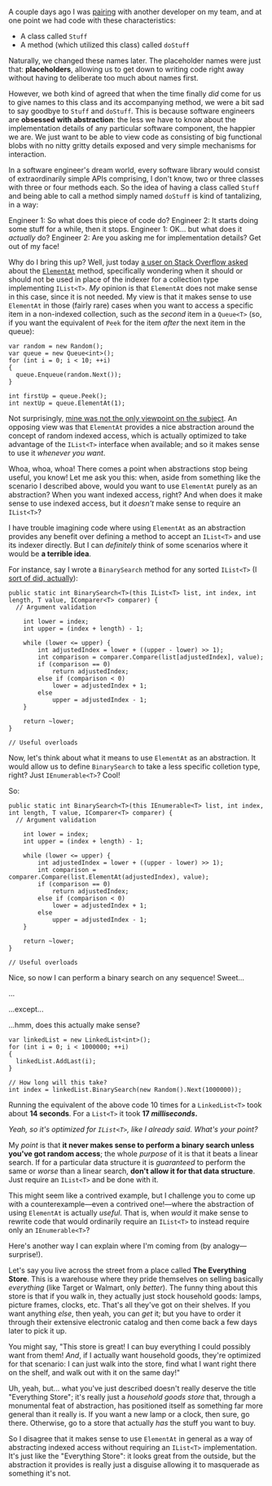 A couple days ago I was [pairing](http://en.wikipedia.org/wiki/Pair_programming) with another developer on my team, and at one point we had code with these characteristics:

- A class called `Stuff`
- A method (which utilized this class) called `doStuff`

Naturally, we changed these names later. The placeholder names were just that: **placeholders**, allowing us to get down to writing code right away without having to deliberate too much about names first.

However, we both kind of agreed that when the time finally *did* come for us to give names to this class and its accompanying method, we were a bit sad to say goodbye to `Stuff` and `doStuff`. This is because software engineers are **obsessed with abstraction**: the less we have to know about the implementation details of any particular software component, the happier we are. We just want to be able to view code as consisting of big functional blobs with no nitty gritty details exposed and very simple mechanisms for interaction.

In a software engineer's dream world, every software library would consist of extraordinarily simple APIs comprising, I don't know, two or three classes with three or four methods each. So the idea of having a class called `Stuff` and being able to call a method simply named `doStuff` is kind of tantalizing, in a way:

Engineer 1: So what does this piece of code do?
Engineer 2: It starts doing some stuff for a while, then it stops.
Engineer 1: OK... but what does it *actually* do?
Engineer 2: Are you asking me for implementation details? Get out of my face!

Why do I bring this up? Well, just today [a user on Stack Overflow asked](http://stackoverflow.com/questions/5326874/why-would-i-use-enumerable-elementat-versus-the-operator) about the [`ElementAt`](http://msdn.microsoft.com/en-us/library/bb299233.aspx) method, specifically wondering when it should or should not be used in place of the indexer for a collection type implementing `IList<T>`. *My* opinion is that `ElementAt` does not make sense in this case, since it is not needed. My view is that it makes sense to use `ElementAt` in those (fairly rare) cases when you want to access a specific item in a non-indexed collection, such as the *second* item in a `Queue<T>` (so, if you want the equivalent of `Peek` for the item *after* the next item in the queue):

~~~{: lang=csharp }
var random = new Random();
var queue = new Queue<int>();
for (int i = 0; i < 10; ++i)
{
  queue.Enqueue(random.Next());
}

int firstUp = queue.Peek();
int nextUp = queue.ElementAt(1);
~~~

Not surprisingly, [mine was not the only viewpoint on the subject](http://stackoverflow.com/questions/5326874/why-would-i-use-enumerable-elementat-versus-the-operator/5326989#5326989). An opposing view was that `ElementAt` provides a nice abstraction around the concept of random indexed access, which is actually optimized to take advantage of the `IList<T>` interface when available; and so it makes sense to use it *whenever you want*.

Whoa, whoa, whoa! There comes a point when abstractions stop being useful, you know! Let me ask you this: when, aside from something like the scenario I described above, would you want to use `ElementAt` purely as an abstraction? When you want indexed access, right? And when does it make sense to use indexed access, but it *doesn't* make sense to require an `IList<T>`?

I have trouble imagining code where using `ElementAt` as an abstraction provides any benefit over defining a method to accept an `IList<T>` and use its indexer directly. But I can *definitely* think of some scenarios where it would be **a terrible idea**.

For instance, say I wrote a `BinarySearch` method for any sorted `IList<T>` (I [sort of did, actually](/posts/whats-annoying-about-sorted-list-index-of-key.html)):

~~~{: lang=csharp }
public static int BinarySearch<T>(this IList<T> list, int index, int length, T value, IComparer<T> comparer) {
  // Argument validation

    int lower = index;
    int upper = (index + length) - 1;

    while (lower <= upper) {
        int adjustedIndex = lower + ((upper - lower) >> 1);
        int comparison = comparer.Compare(list[adjustedIndex], value);
        if (comparison == 0)
            return adjustedIndex;
        else if (comparison < 0)
            lower = adjustedIndex + 1;
        else
            upper = adjustedIndex - 1;
    }

    return ~lower;
}

// Useful overloads
~~~

Now, let's think about what it means to use `ElementAt` as an abstraction. It would allow us to define `BinarySearch` to take a less specific colletion type, right? Just `IEnumerable<T>`? Cool!

So:

~~~{: lang=csharp }
public static int BinarySearch<T>(this IEnumerable<T> list, int index, int length, T value, IComparer<T> comparer) {
  // Argument validation

    int lower = index;
    int upper = (index + length) - 1;

    while (lower <= upper) {
        int adjustedIndex = lower + ((upper - lower) >> 1);
        int comparison = comparer.Compare(list.ElementAt(adjustedIndex), value);
        if (comparison == 0)
            return adjustedIndex;
        else if (comparison < 0)
            lower = adjustedIndex + 1;
        else
            upper = adjustedIndex - 1;
    }

    return ~lower;
}

// Useful overloads
~~~

Nice, so now I can perform a binary search on any sequence! Sweet...

...

...except...

...hmm, does this actually make sense?

~~~{: lang=csharp }
var linkedList = new LinkedList<int>();
for (int i = 0; i < 1000000; ++i)
{
  linkedList.AddLast(i);
}

// How long will this take?
int index = linkedList.BinarySearch(new Random().Next(1000000));
~~~

Running the equivalent of the above code 10 times for a `LinkedList<T>` took about **14 seconds**. For a `List<T>` it took **17 *milliseconds*.**

*Yeah, so it's optimized for `IList<T>`, like I already said. What's your point?*

My *point* is that **it never makes sense to perform a binary search unless you've got random access**; the whole *purpose* of it is that it beats a linear search. If for a particular data structure it is *guaranteed* to perform the same or *worse* than a linear search, **don't allow it for that data structure**. Just require an `IList<T>` and be done with it.

This might seem like a contrived example, but I challenge you to come up with a counterexample—even a contrived one!—where the abstraction of using `ElementAt` is actually *useful*. That is, when *would* it make sense to rewrite code that would ordinarily require an `IList<T>` to instead require only an `IEnumerable<T>`?

Here's another way I can explain where I'm coming from (by analogy—surprise!).

Let's say you live across the street from a place called **The Everything Store**. This is a warehouse where they pride themselves on selling basically *everything* (like Target or Walmart, only *better*). The funny thing about this store is that if you walk in, they actually just stock household goods: lamps, picture frames, clocks, etc. That's all they've got on their shelves. If you want anything *else*, then yeah, you can *get* it; but you have to order it through their extensive electronic catalog and then come back a few days later to pick it up.

You might say, "This store is great! I can buy everything I could possibly want from them! *And*, if I actually want household goods, they're optimized for that scenario: I can just walk into the store, find what I want right there on the shelf, and walk out with it on the same day!"

Uh, yeah, but... what you've just described doesn't really deserve the title "Everything Store"; it's really just a *household goods store* that, through a monumental feat of abstraction, has positioned itself as something far more general than it really is. If you want a new lamp or a clock, then sure, go there. Otherwise, go to a store that actually *has* the stuff you want to buy.

So I disagree that it makes sense to use `ElementAt` in general as a way of abstracting indexed access without requiring an `IList<T>` implementation. It's just like the "Everything Store": it looks great from the outside, but the abstraction it provides is really just a disguise allowing it to masquerade as something it's not.
